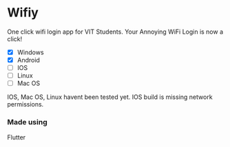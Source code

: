 # Wifiy

One click wifi login app for VIT Students. Your Annoying WiFi Login is now a click!

- [x] Windows
- [x] Android
- [ ] IOS
- [ ] Linux
- [ ] Mac OS
  
IOS, Mac OS, Linux havent been tested yet.
IOS build is missing network permissions.

### Made using

Flutter
